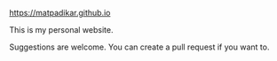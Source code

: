 https://matpadikar.github.io

This is my personal website.

Suggestions are welcome. You can create a pull request if you want to.
